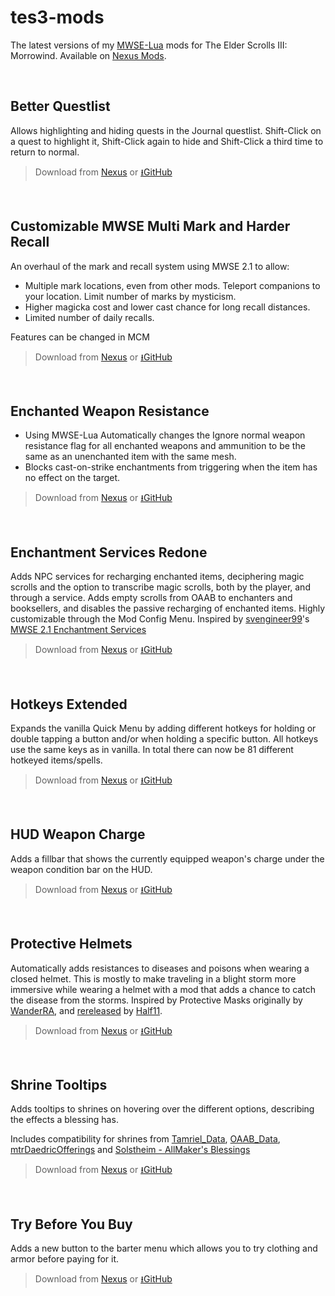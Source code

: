 # tes3-mods
The latest versions of my [MWSE-Lua](https://github.com/MWSE/MWSE) mods for The Elder Scrolls III: Morrowind. Available on [Nexus Mods](https://www.nexusmods.com/morrowind/users/68510382?tab=user+files).

<br>

## Better Questlist

Allows highlighting and hiding quests in the Journal questlist. Shift-Click on a quest to highlight it, Shift-Click again to hide and Shift-Click a third time to return to normal.

> Download from [Nexus](https://www.nexusmods.com/morrowind/mods/48272) or [⭳GitHub](https://github.com/Virnetch/tes3-mods/releases/latest/download/BetterQuestlist.7z)

<br>

## Customizable MWSE Multi Mark and Harder Recall
An overhaul of the mark and recall system using MWSE 2.1 to allow:

- Multiple mark locations, even from other mods. Teleport companions to your location. Limit number of marks by mysticism.
- Higher magicka cost and lower cast chance for long recall distances.
- Limited number of daily recalls.

Features can be changed in MCM

> Download from [Nexus](https://www.nexusmods.com/morrowind/mods/47065) or [⭳GitHub](https://github.com/Virnetch/tes3-mods/releases/latest/download/CustomizableMWSEMultiMarkandHarderRecall.7z)

<br>

## Enchanted Weapon Resistance
- Using MWSE-Lua Automatically changes the Ignore normal weapon resistance flag for all enchanted weapons and ammunition to be the same as an unenchanted item with the same mesh.
- Blocks cast-on-strike enchantments from triggering when the item has no effect on the target.

> Download from [Nexus](https://www.nexusmods.com/morrowind/mods/50194) or [⭳GitHub](https://github.com/Virnetch/tes3-mods/releases/latest/download/EnchantedWeaponResistance.7z)

<br>

## Enchantment Services Redone
Adds NPC services for recharging enchanted items, deciphering magic scrolls and the option to transcribe magic scrolls, both by the player, and through a service. Adds empty scrolls from OAAB to enchanters and booksellers, and disables the passive recharging of enchanted items. Highly customizable through the Mod Config Menu. Inspired by [svengineer99](https://www.nexusmods.com/morrowind/users/1121630)'s [MWSE 2.1 Enchantment Services](https://www.nexusmods.com/morrowind/mods/45554)

> Download from [Nexus](https://www.nexusmods.com/morrowind/mods/51249) or [⭳GitHub](https://github.com/Virnetch/tes3-mods/releases/latest/download/EnchantmentServicesRedone.7z)

<br>

## Hotkeys Extended
Expands the vanilla Quick Menu by adding different hotkeys for holding or double tapping a button and/or when holding a specific button. All hotkeys use the same keys as in vanilla. In total there can now be 81 different hotkeyed items/spells.

> Download from [Nexus](https://www.nexusmods.com/morrowind/mods/48055) or [⭳GitHub](https://github.com/Virnetch/tes3-mods/releases/latest/download/HotkeysExtended.7z)

<br>

## HUD Weapon Charge
Adds a fillbar that shows the currently equipped weapon's charge under the weapon condition bar on the HUD.

> Download from [Nexus](https://www.nexusmods.com/morrowind/mods/47962) or [⭳GitHub](https://github.com/Virnetch/tes3-mods/releases/latest/download/HUDWeaponCharge.7z)

<br>

## Protective Helmets
Automatically adds resistances to diseases and poisons when wearing a closed helmet. This is mostly to make traveling in a blight storm more immersive while wearing a helmet with a mod that adds a chance to catch the disease from the storms. Inspired by Protective Masks originally by [WanderRA](https://www.nexusmods.com/morrowind/users/2027229), and [rereleased](https://www.nexusmods.com/morrowind/mods/47068) by [Half11](https://www.nexusmods.com/morrowind/users/36879320).

> Download from [Nexus](https://www.nexusmods.com/morrowind/mods/50280) or [⭳GitHub](https://github.com/Virnetch/tes3-mods/releases/latest/download/ProtectiveHelmets.7z)

<br>

## Shrine Tooltips
Adds tooltips to shrines on hovering over the different options, describing the effects a blessing has.

Includes compatibility for shrines from [Tamriel_Data](https://www.nexusmods.com/morrowind/mods/44537), [OAAB_Data](https://www.nexusmods.com/morrowind/mods/49042), [mtrDaedricOfferings](https://www.nexusmods.com/morrowind/mods/49697) and [Solstheim - AllMaker's Blessings](https://www.nexusmods.com/morrowind/mods/50416)

> Download from [Nexus](https://www.nexusmods.com/morrowind/mods/48275) or [⭳GitHub](https://github.com/Virnetch/tes3-mods/releases/latest/download/ShrineTooltips.7z)

<br>

## Try Before You Buy
Adds a new button to the barter menu which allows you to try clothing and armor before paying for it.

> Download from [Nexus](https://www.nexusmods.com/morrowind/mods/49647) or [⭳GitHub](https://github.com/Virnetch/tes3-mods/releases/latest/download/TryBeforeYouBuy.7z)

<br>
